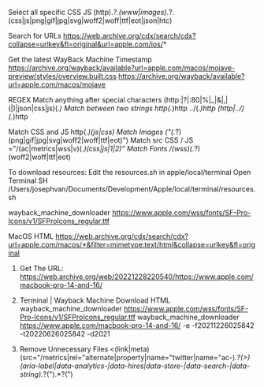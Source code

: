 Select all specific CSS JS
(http).*?.(www|images).*?.(css|js|png|gif|jpg|svg|woff2|woff|ttf|eot|json|htc)

Search for URLs
https://web.archive.org/cdx/search/cdx?collapse=urlkey&fl=original&url=apple.com/ios/*

Get the latest WayBack Machine Timestamp
https://archive.org/wayback/available?url=apple.com/macos/mojave-preview/styles/overview.built.css
https://archive.org/wayback/available?url=apple.com/macos/mojave

REGEX
Match anything after special characters
(http:|\?|:80|%|_|&|,|\(|\)|json|css|js)(.*)
Match between two strings
http(.*)http
\../(.*)http
(http|\../)(.*)http

Match CSS and JS
http(.*)(js|css)
Match Images
\("(.*?)(png|gif|jpg|svg|woff2|woff|ttf|eot)"\)
Match src CSS / JS
="/(ac|metrics|wss|v)(.*)(css|js|1|2)"
Match Fonts
/(wss)(.*?)(woff2|woff|ttf|eot)

To download resources:
Edit the resources.sh in apple/local/terminal
Open Terminal
SH /Users/josephvan/Documents/Development/Apple/local/terminal/resources.sh


wayback_machine_downloader https://www.apple.com/wss/fonts/SF-Pro-Icons/v1/SFProIcons_regular.ttf

MacOS HTML
https://web.archive.org/cdx/search/cdx?url=apple.com/macos/*&filter=mimetype:text/html&collapse=urlkey&fl=original


1. Get The URL:
https://web.archive.org/web/20221228220540/https://www.apple.com/macbook-pro-14-and-16/

2. Terminal | Wayback Machine Download HTML
wayback_machine_downloader https://www.apple.com/wss/fonts/SF-Pro-Icons/v1/SFProIcons_regular.ttf
wayback_machine_downloader https://www.apple.com/macbook-pro-14-and-16/ -e -f20211226025842 -t20220626025842 -d2021

3. Remove Unnecessary Files
<(link|meta) (src=\"\/metrics|rel=\"alternate|property|name=\"twitter|name=\"ac-).*?(\>)
(aria-label|data-analytics-|data-hires|data-store-|data-search-|data-string).*?(\").*?(\")
<script type="application/ld+json">
<input type="checkbox" id="ac-gn-menustate" class="ac-gn-menustate" />
globalnav
globalfooter
Empty Space |"	" "       "

4. Match CSS/JS to download on SiteSucker
http(.*)(js|css)
="/(ac|metrics|wss|v)(.*)(css|js|1|2)"
(http).*?.(www|images).*?.(css|js|png|gif|jpg|svg|woff2|woff|ttf|eot|json|htc)
\("(.*?)(png|gif|jpg|svg|woff2|woff|ttf|eot)"\)

For CSS Files
\(/(.*?)(png|gif|jpg|svg|woff2|woff|ttf|eot)\)
\/(.*?)(png|gif|jpg|svg|woff2|woff|ttf|eot)

Match the parent domain (if needed to remove)
(http).*?.(www|images).*?.com

5. Replace Fonts/URLs
<link rel="stylesheet" href="/wss/fonts/SF-Pro.css" />
Remove: (http).*?.(www|images).*?.com
/wss/fonts?family=Myriad+Set+Pro&amp;v=1 -> /wss/fonts/Myriad-Set-Pro.css
